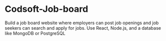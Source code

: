 # Codsoft-Job-board
Build a job board website where employers can post job openings and job seekers can search and apply for jobs. Use React, Node.js, and a database like MongoDB or PostgreSQL
